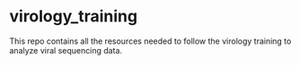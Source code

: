 # virology_training
This repo contains all the resources needed to follow the virology training to analyze viral sequencing data.
